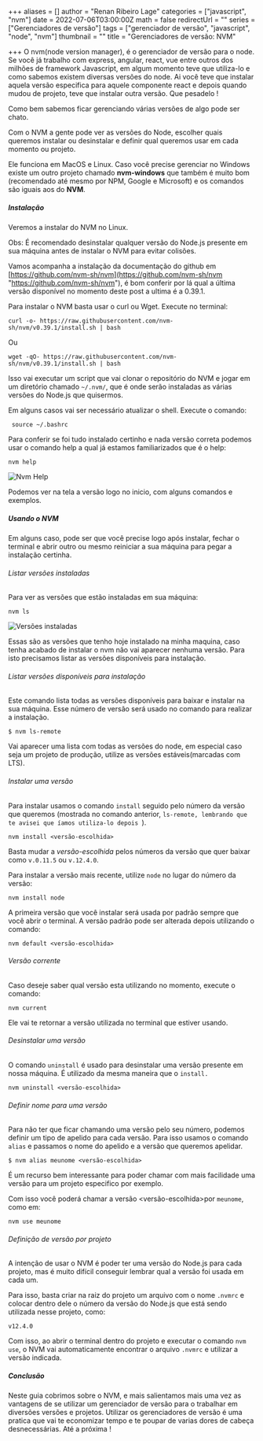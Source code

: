 +++
aliases = []
author = "Renan Ribeiro Lage"
categories = ["javascript", "nvm"]
date = 2022-07-06T03:00:00Z
math = false
redirectUrl = ""
series = ["Gerenciadores de versão"]
tags = ["gerenciador de versão", "javascript", "node", "nvm"]
thumbnail = ""
title = "Gerenciadores de versão: NVM"

+++
O nvm(node version manager), é o gerenciador de versão para o node. Se você já trabalho com express, angular, react, vue entre outros dos milhões de framework Javascript, em algum momento teve que utiliza-lo e como sabemos existem diversas versões do node. Ai você teve que instalar aquela versão especifica para aquele componente react e depois quando mudou de projeto, teve que instalar outra versão. Que pesadelo !

Como bem sabemos ficar gerenciando várias versões de algo pode ser chato.

Com o NVM a gente pode ver as versões do Node, escolher quais queremos instalar ou desinstalar e definir qual queremos usar em cada momento ou projeto.

Ele funciona em MacOS e Linux. Caso você precise gerenciar no Windows existe um outro projeto chamado **nvm-windows** que também é muito bom (recomendado até mesmo por NPM, Google e Microsoft) e os comandos são iguais aos do **NVM**.

##### Instalação

Veremos a instalar do NVM no Linux.

Obs: É recomendado desinstalar qualquer versão do Node.js presente em sua máquina antes de instalar o NVM para evitar colisões.

Vamos acompanha a instalação da documentação do github em [https://github.com/nvm-sh/nvm](https://github.com/nvm-sh/nvm "https://github.com/nvm-sh/nvm"), é bom conferir por lá qual a última versão disponível no momento deste post a ultima é a 0.39.1.

Para instalar o NVM basta usar o curl ou Wget. Execute no terminal:

    curl -o- https://raw.githubusercontent.com/nvm-sh/nvm/v0.39.1/install.sh | bash

Ou

    wget -qO- https://raw.githubusercontent.com/nvm-sh/nvm/v0.39.1/install.sh | bash

Isso vai executar um script que vai clonar o repositório do NVM e jogar em um diretório chamado `~/.nvm/`, que é onde serão instaladas as várias versões do Node.js que quisermos.

Em alguns casos vai ser necessário atualizar o shell. Execute o comando:

     source ~/.bashrc

Para conferir se foi tudo instalado certinho e nada versão correta podemos usar o comando help a qual já estamos familiarizados que é o help:

    nvm help

![Nvm Help](/uploads/nvmhelp.png "Nvm Help")

Podemos ver na tela a versão logo no inicio, com alguns comandos e exemplos.

##### Usando o NVM

Em alguns caso, pode ser que você precise logo após instalar, fechar o terminal e abrir outro ou mesmo reiniciar a sua máquina para pegar a instalação certinha.

###### Listar versões instaladas

 Para ver as versões que estão instaladas em sua máquina:

    nvm ls

![Versões instaladas](/uploads/versoes-instaladas.png "Versões instaladas")

Essas são as versões que tenho hoje instalado na minha maquina, caso tenha acabado de instalar o nvm não vai aparecer nenhuma versão. Para isto precisamos listar as versões disponíveis para instalação.

###### Listar versões disponíveis para instalação

Este comando lista todas as versões disponíveis para baixar e instalar na sua máquina. Esse número de versão será usado no comando para realizar a instalação.

    $ nvm ls-remote

Vai aparecer uma lista com todas as versões do node, em especial caso seja um projeto de produção, utilize as versões estáveis(marcadas com LTS).

###### Instalar uma versão

Para instalar usamos o comando `install` seguido pelo número da versão que queremos (mostrada no comando anterior, `ls-remote, lembrando que te avisei que íamos utiliza-lo depois `).

    nvm install <versão-escolhida>

Basta mudar a _versão-escolhida_ pelos números da versão que quer baixar como `v.0.11.5` ou `v.12.4.0`.

Para instalar a versão mais recente, utilize `node` no lugar do número da versão:

    nvm install node

A primeira versão que você instalar será usada por padrão sempre que você abrir o terminal. A versão padrão pode ser alterada depois utilizando o comando:

    nvm default <versão-escolhida>

###### Versão corrente

Caso deseje saber qual versão esta utilizando no momento, execute o comando:

    nvm current

Ele vai te retornar a versão utilizada no terminal que estiver usando.

###### Desinstalar uma versão

O comando `uninstall` é usado para desinstalar uma versão presente em nossa máquina. É utilizado da mesma maneira que o `install.`

    nvm uninstall <versão-escolhida>

###### Definir nome para uma versão

Para não ter que ficar chamando uma versão pelo seu número, podemos definir um tipo de apelido para cada versão. Para isso usamos o comando `alias` e passamos o nome do apelido e a versão que queremos apelidar.

    $ nvm alias meunome <versão-escolhida>

É um recurso bem interessante para poder chamar com mais facilidade uma versão para um projeto especifico por exemplo.

Com isso você poderá chamar a versão <versão-escolhida>por `meunome`, como em:

    nvm use meunome

###### Definição de versão por projeto

A intenção de usar o NVM é poder ter uma versão do Node.js para cada projeto, mas é muito difícil conseguir lembrar qual a versão foi usada em cada um.

Para isso, basta criar na raiz do projeto um arquivo com o nome `.nvmrc` e colocar dentro dele o número da versão do Node.js que está sendo utilizada nesse projeto, como:

    v12.4.0

Com isso, ao abrir o terminal dentro do projeto e executar o comando `nvm use`, o NVM vai automaticamente encontrar o arquivo `.nvmrc` e utilizar a versão indicada.

##### Conclusão

Neste guia cobrimos sobre o NVM, e mais salientamos mais uma vez as vantagens de se utilizar um gerenciador de versão para o trabalhar em diversões versões e projetos. Utilizar os gerenciadores de versão é uma pratica que vai te economizar tempo e te poupar de varias dores de cabeça desnecessárias. Até a próxima ! 
